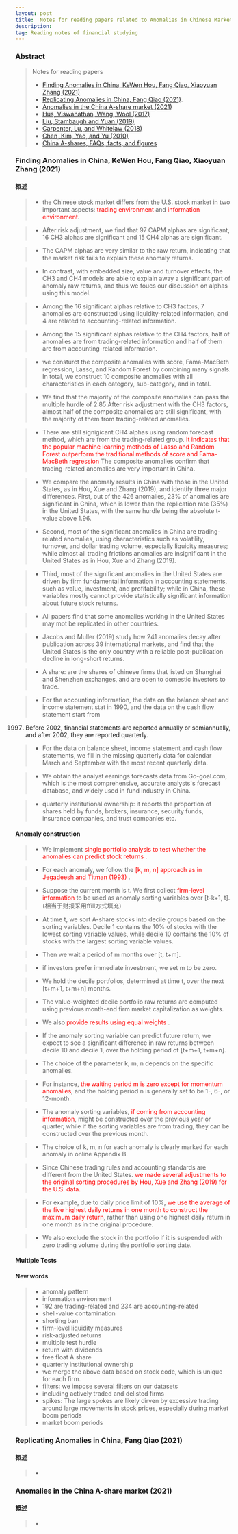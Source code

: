```yaml
---
layout: post 
title:  Notes for reading papers related to Anomalies in Chinese Market. 
description:    
tag: Reading notes of financial studying
---
```


### Abstract
> Notes for reading papers 
> * [Finding Anomalies in China,
KeWen Hou, Fang Qiao, Xiaoyuan Zhang (2021)](http://cfrc.pbcsf.tsinghua.edu.cn/ueditor/php/upload/file/20210611/1623389943123279.pdf?l=en&y=2022?l=en&y=2021)  
> * [Replicating Anomalies in China,
Fang Qiao (2021)](https://www.cafr-sif.com/2019/2019selected/Replicating%20Anomalies%20in%20China.pdf).
> * [Anomalies in the China A-share market (2021)](https://doi.org/10.1016/j.pacfin.2021.101607) 
> * [Hus, Viswanathan, Wang, Wool (2017)]()
> * [Liu, Stambaugh and Yuan (2019)]()
> * [Carpenter, Lu, and Whitelaw (2018)]()
> * [Chen, Kim, Yao, and Yu (2010)]() 
> * [China A-shares, FAQs, facts, and figures](https://www.ubs.com/global/en/assetmanagement/insights/thematic-viewpoints/apac-and-emerging/articles/stock-connect-china-a-shares-faqs-equity-investing.html)

### Finding Anomalies in China, KeWen Hou, Fang Qiao, Xiaoyuan Zhang (2021)

#### 概述

> * the Chinese stock market differs from the U.S. stock market in two important
aspects: <font color=red>trading environment</font> 
and <font color=red>information environment</font>.

> * After risk adjustment, we find that 97 CAPM alphas are significant,
16 CH3 alphas are significant and 15 CH4 alphas are significant.

> * The CAPM alphas are very similar to the raw return, indicating that 
the market risk fails to explain these anomaly returns.

> * In contrast, with embedded size, value and turnover effects, the
CH3 and CH4 models are able to explain away a significant part of anomaly
raw returns, and thus we foucs our discussion on alphas using this model.

> * Among the 16 significant alphas relative to CH3 factors, 7 anomalies are 
constructed using liquidity-related information, and 4 are related to 
accounting-related information. 

> * Among the 15 significant alphas relative to the CH4 factors, 
half of anomalies are from trading-related information and half of them 
are from accounting-related information.

> * we consturct the composite anomalies with score, Fama-MacBeth regression, 
Lasso, and Random Forest by combining many signals. 
In total, we construct 10 composite anomalies with all characteristics in each 
category, sub-category, and in total. 

> * We find that the majority of the composite anomalies can pass the 
multiple hurdle of 2.85
After risk adjustment with the CH3 factors, almost half of the composite anomalies 
are still significant, with the majority of them from trading-related anomalies.

> * There are still signigicant CH4 alphas using random forecast method, which
are from the trading-related group. <font color=red> It indicates that the 
popular machine learning methods of Lasso and Random Forest outperform the 
traditional methods of score and Fama-MacBeth regression</font> 
The composite anomalies confirm that trading-related anomalies are 
very important in China.

> * We compare the anomaly results in China with those in the United States, as in Hou, Xue
and Zhang (2019), and identify three major differences. First, out of the 426 anomalies, 23% of
anomalies are significant in China, which is lower than the replication rate (35%) in the United
States, with the same hurdle being the absolute t-value above 1.96.

> * Second, most of the significant anomalies in China are trading-related anomalies, using
characteristics such as volatility, turnover, and dollar trading volume, especially liquidity
measures; while almost all trading frictions anomalies are insignificant in the United States as in
Hou, Xue and Zhang (2019). 

> * Third, most of the significant anomalies in the United States are driven by firm fundamental
information in accounting statements, such as value, investment, and profitability; while in China,
these variables mostly cannot provide statistically significant information about future stock
returns. 

> * All papers find that some anomalies working in the United States may mot
be replicated in other countries.

> * Jacobs and Muller (2019) study how 241 anomalies decay after publication 
across 39 international markets, and find that the United States is the only
country with a reliable post-publication decline in long-short returns.

> * A share: are the shares of chinese firms that listed on Shanghai and Shenzhen 
exchanges, and are open to domestic investors to trade. 

> * For the accounting information, the data on the balance sheet and income 
statement stat in 1990, and the data on the cash flow statement start from 
1997. Before 2002, financial statements are reported annually or semiannually,
and after 2002, they are reported quarterly. 

> * For the data on balance sheet, income statement and cash flow statements,
we fill in the missing quarterly data for calendar March and September with 
the most recent quarterly data.

> * We obtain the <cont color=red> analyst earnings forecasts data </font>
from Go-goal.com, which is the most comprehensive, accurate analysts's forecast
database, and widely used in fund industry in China.

> * quarterly institutional ownership: it reports the 
proportion of shares held by funds, brokers, insurance, security funds,
insurance companies, and trust companies etc.

#### Anomaly construction

> * We implement <font color=red> single portfolio analysis to test whether the anomalies can 
predict stock returns </font>.

> * For each anomaly, we follow the <font color=red>[k, m, n] approach as 
in Jegadeesh and Titman (1993) </font>.

> * Suppose the current month is t. We first 
collect <font color=red>firm-level information </font> 
to be used as anomaly sorting variables over [t-k+1, t].
(相当于财报采用ffill方式填充)

> * At time t, we sort A-share stocks into decile groups based on the 
sorting variables. Decile 1 contains the 10% of stocks with the lowest 
sorting variable values, while decile 10 contains the 10% of stocks with the 
largest sorting variable values. 

> * Then we wait a period of m months over [t, t+m]. 

> * if investors prefer immediate investment, we set m to be zero.

> * We hold the decile portfolios, determined at time t, over the next 
[t+m+1, t+m+n] months. 

> * The value-weighted decile portfolio raw returns are computed using 
previous month-end firm market capitalization as weights.

> * We also <font color=red>provide results using equal weights </font>.

> * If the anomaly sorting variable can predict future return, we expect to
see a significant difference in raw returns between decile 10 and decile 1,
over the holding period of [t+m+1, t+m+n]. 

> * The choice of the parameter k, m, n depends on the specific anomalies.

> * For instance, <font color=red>the waiting period m is zero except for 
momentum anomalies</font>, and the holding period n is generally 
set to be 1-, 6-, or 12-month.

> * The anomaly sorting variables, <font color=red>if coming from accounting information</font>,
might be constructed over the previous year or quarter, while if the sorting variables 
are from trading, they can be constructed over the previous month. 

> * The choice of k, m, n for each anomaly is clearly marked for each anomaly 
in online Appendix B. 

> * Since Chinese trading rules and accounting standards are different 
from the United States. <font color=red>we made several adjustments to the original 
sorting procedures by Hou, Xue and Zhang (2019) for the U.S. data.</font>

> *  For example, due to daily price limit of 10%, <font color=red>we use the average of the 
five highest daily returns in one month to construct the maximum daily return</font>,
rather than using one highest daily return in one month as in the original procedure.

> * We also exclude the stock in the portfolio if it is suspended with zero trading
volume during the portfolio sorting date. 

#### Multiple Tests

 
#### New words

> * anomaly pattern
> * information environment
> * 192 are trading-related and 234 are accounting-related
> * shell-value contamination
> * shorting ban
> * firm-level liquidity measures
> * risk-adjusted returns 
> * multiple test hurdle
> * return with dividends
> * free float A share
> * quarterly institutional ownership  
> * we merge the above data based on stock code, which is unique for each firm.
> * filters: we impose several filters on our datasets
> * including actively traded and delisted firms
> * spikes: The large spokes are likely dirven by excessive trading around large
movements in stock prices, especially during market boom periods 
> * market boom periods

### Replicating Anomalies in China, Fang Qiao (2021)

#### 概述

> * 

### Anomalies in the China A-share market (2021)

#### 概述

> * 
